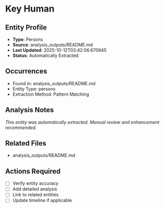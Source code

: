 # Key Human

## Entity Profile
- **Type**: Persons
- **Source**: analysis_outputs/README.md
- **Last Updated**: 2025-10-12T03:42:06.670945
- **Status**: Automatically Extracted

## Occurrences
- Found in: analysis_outputs/README.md
- Entity Type: persons
- Extraction Method: Pattern Matching

## Analysis Notes
*This entity was automatically extracted. Manual review and enhancement recommended.*

## Related Files
- analysis_outputs/README.md

## Actions Required
- [ ] Verify entity accuracy
- [ ] Add detailed analysis
- [ ] Link to related entities
- [ ] Update timeline if applicable
